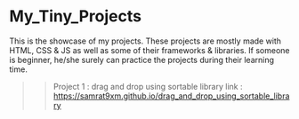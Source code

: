 # My_Tiny_Projects

This is the showcase of my projects. These projects are mostly made with HTML, CSS & JS as well as some of their frameworks & libraries. If someone is beginner, he/she surely can practice the projects during their learning time.
>>Project 1 : drag and drop using sortable library
  link : https://samrat9xm.github.io/drag_and_drop_using_sortable_library
